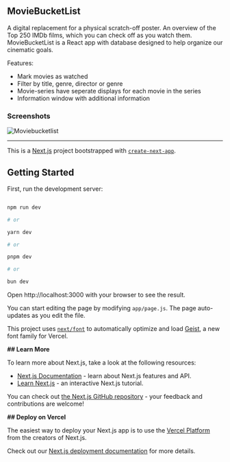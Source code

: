 ## MovieBucketList

A digital replacement for a physical scratch-off poster. An overview of the Top 250 IMDb films, which you can check off as you watch them. MovieBucketList is a React app with database designed to help organize our cinematic goals.

Features:
- Mark movies as watched
- Filter by title, genre, director or genre
- Movie-series have seperate displays for each movie in the series
- Information window with additional information

### Screenshots

![Moviebucketlist](https://github.com/user-attachments/assets/24a9770a-485c-4255-9f55-da01245d88fe)

-----

This is a [Next.js](https://nextjs.org) project bootstrapped with [`create-next-app`](https://nextjs.org/docs/app/api-reference/cli/create-next-app).

## Getting Started

First, run the development server:

```bash

npm run dev

# or

yarn dev

# or

pnpm dev

# or

bun dev

```

Open http://localhost:3000 with your browser to see the result.

You can start editing the page by modifying `app/page.js`. The page auto-updates as you edit the file.

This project uses [`next/font`](https://nextjs.org/docs/app/building-your-application/optimizing/fonts) to automatically optimize and load [Geist](https://vercel.com/font), a new font family for Vercel.

**## Learn More**

To learn more about Next.js, take a look at the following resources:

- [Next.js Documentation](https://nextjs.org/docs) - learn about Next.js features and API.
- [Learn Next.js](https://nextjs.org/learn) - an interactive Next.js tutorial.

You can check out [the Next.js GitHub repository](https://github.com/vercel/next.js) - your feedback and contributions are welcome!

**## Deploy on Vercel**

The easiest way to deploy your Next.js app is to use the [Vercel Platform](https://vercel.com/new?utm_medium=default-template&filter=next.js&utm_source=create-next-app&utm_campaign=create-next-app-readme) from the creators of Next.js.

Check out our [Next.js deployment documentation](https://nextjs.org/docs/app/building-your-application/deploying) for more details.
